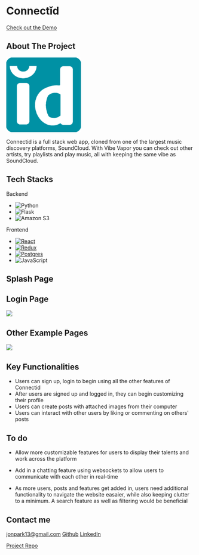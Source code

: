 
# Connectĭd

[Check out the Demo](https://connect-id-prroject.onrender.com)

## About The Project

<img src="./react-app/public/connectidLogo.png" width="200"/>

Connectid is a full stack web app, cloned from one of the largest music discovery platforms, SoundCloud. With Vibe Vapor you can check out other artists, try playlists and play music, all with keeping the same vibe as SoundCloud.

## Tech Stacks

Backend
- ![Python](https://img.shields.io/badge/python-3670A0?style=for-the-badge&logo=python&logoColor=ffdd54)
- ![Flask](https://img.shields.io/badge/flask-%23000.svg?style=for-the-badge&logo=flask&logoColor=white)
- ![Amazon S3](https://img.shields.io/static/v1?style=for-the-badge&message=Amazon+S3&color=569A31&logo=Amazon+S3&logoColor=FFFFFF&label=)

Frontend
- [![React][React.js]][React-url]
- [![Redux][Redux.js.org]][Redux-url]
- [![Postgres][Postgresql.org]][Postgres-url]
- ![JavaScript](https://img.shields.io/badge/javascript-%23323330.svg?style=for-the-badge&logo=javascript&logoColor=%23F7DF1E)



## Splash Page


## Login Page

<img src="https://i.imgur.com/mAlqKOf.png" />

## Other Example Pages

<img src='https://i.imgur.com/0MQJkeQ.png' />

## Key Functionalities

- Users can sign up, login to begin using all the other features of Connectid
- After users are signed up and logged in, they can begin customizing their profile
- Users can create posts with attached images from their computer
- Users can interact with other users by liking or commenting on others' posts

## To do

- Allow more customizable features for users to display their talents and work across the platform

- Add in a chatting feature using websockets to allow users to communicate with each other in real-time

- As more users, posts and features get added in, users need additional functionality to navigate the website easaier, while also keeping clutter to a minimum. A search feature as well as filtering would be beneficial

## Contact me

jonpark13@gmail.com
[Github](https://github.com/jonpark13)
[LinkedIn](https://www.linkedin.com/in/jon-park-9b23b6142/)

[Project Repo](https://github.com/jonpark13/API-project)

[React.js]: https://img.shields.io/badge/React-20232A?style=for-the-badge&logo=react&logoColor=61DAFB
[React-url]: https://reactjs.org/
[Redux.js.org]: https://img.shields.io/badge/redux-%23593d88.svg?style=for-the-badge&logo=redux&logoColor=white
[Redux-url]: https://redux.js.org/
[Postgresql.org]: https://img.shields.io/badge/postgres-%23316192.svg?style=for-the-badge&logo=postgresql&logoColor=white
[Postgres-url]: https://www.postgresql.org/
